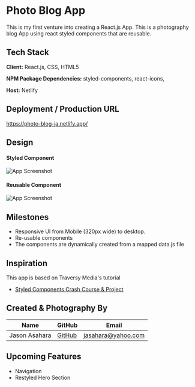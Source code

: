 # Photo Blog App

This is my first venture into creating a React.js App.  This is a photography blog App using react styled components that are reusable.
## Tech Stack

**Client:** React.js, CSS, HTML5

**NPM Package Dependencies:** styled-components, react-icons, 

**Host:** Netlify

## Deployment / Production URL

https://photo-blog-ja.netlify.app/




## Design

#### Styled Component
![App Screenshot](https://i.imgur.com/6C3S1Ss.png)

#### Reusable Component
![App Screenshot](https://i.imgur.com/EDp8fv4.png)


## Milestones

- Responsive UI from Mobile (320px wide) to desktop.
- Re-usable components
- The components are dynamically created from a mapped data.js file

## Inspiration
This app is based on Traversy Media's tutorial

- [Styled Components Crash Course & Project](https://www.youtube.com/watch?v=02zO0hZmwnw)


## Created & Photography By

**Name** | **GitHub** | **Email** 
---------| ---------- | ---------
Jason Asahara | [GitHub](https://github.com/Ansel291) | [jasahara@yahoo.com](jasahara@yahoo.com)


## Upcoming Features
- Navigation
- Restyled Hero Section
